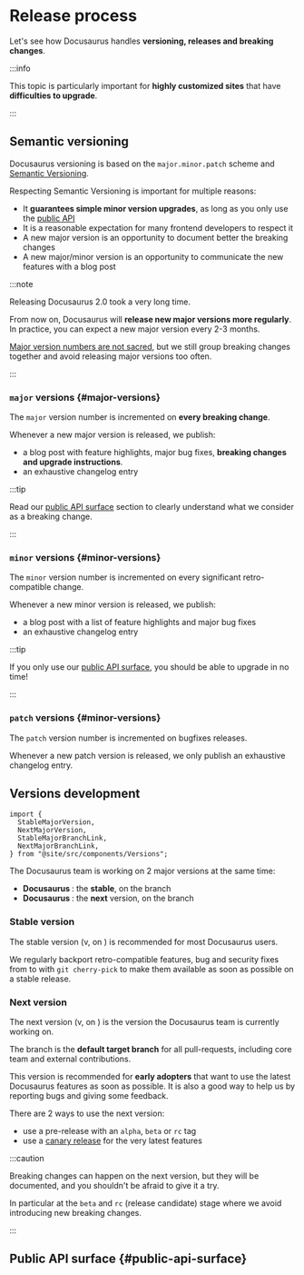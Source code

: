 # Release process

Let's see how Docusaurus handles **versioning, releases and breaking changes**.

:::info

This topic is particularly important for **highly customized sites** that have **difficulties to upgrade**.

:::

## Semantic versioning

Docusaurus versioning is based on the `major.minor.patch` scheme and [Semantic Versioning](https://semver.org/).

Respecting Semantic Versioning is important for multiple reasons:

- It **guarantees simple minor version upgrades**, as long as you only use the [public API](##public-api-surface)
- It is a reasonable expectation for many frontend developers to respect it
- A new major version is an opportunity to document better the breaking changes
- A new major/minor version is an opportunity to communicate the new features with a blog post

:::note

Releasing Docusaurus 2.0 took a very long time.

From now on, Docusaurus will **release new major versions more regularly**. In practice, you can expect a new major version every 2-3 months.

[Major version numbers are not sacred](https://tom.preston-werner.com/2022/05/23/major-version-numbers-are-not-sacred.html), but we still group breaking changes together and avoid releasing major versions too often.

:::

### `major` versions {#major-versions}

The `major` version number is incremented on **every breaking change**.

Whenever a new major version is released, we publish:

- a blog post with feature highlights, major bug fixes, **breaking changes and upgrade instructions**.
- an exhaustive changelog entry

:::tip

Read our [public API surface](##public-api-surface) section to clearly understand what we consider as a breaking change.

:::

### `minor` versions {#minor-versions}

The `minor` version number is incremented on every significant retro-compatible change.

Whenever a new minor version is released, we publish:

- a blog post with a list of feature highlights and major bug fixes
- an exhaustive changelog entry

:::tip

If you only use our [public API surface](##public-api-surface), you should be able to upgrade in no time!

:::

### `patch` versions {#minor-versions}

The `patch` version number is incremented on bugfixes releases.

Whenever a new patch version is released, we only publish an exhaustive changelog entry.

## Versions development

```mdx-code-block
import {
  StableMajorVersion,
  NextMajorVersion,
  StableMajorBranchLink,
  NextMajorBranchLink,
} from "@site/src/components/Versions";
```

The Docusaurus team is working on 2 major versions at the same time:

- **Docusaurus <StableMajorVersion/>**: the **stable**, on the <StableMajorBranchLink/> branch
- **Docusaurus <NextMajorVersion/>**: the **next** version, on the <NextMajorBranchLink/> branch

### Stable version

The stable version (v<StableMajorVersion/>, on <StableMajorBranchLink/>) is recommended for most Docusaurus users.

We regularly backport retro-compatible features, bug and security fixes from <NextMajorBranchLink/> to <StableMajorBranchLink/> with `git cherry-pick` to make them available as soon as possible on a stable release.

### Next version

The next version (v<NextMajorVersion/>, on <NextMajorBranchLink/>) is the version the Docusaurus team is currently working on.

The <NextMajorBranchLink/> branch is the **default target branch** for all pull-requests, including core team and external contributions.

This version is recommended for **early adopters** that want to use the latest Docusaurus features as soon as possible. It is also a good way to help us by reporting bugs and giving some feedback.

There are 2 ways to use the next version:

- use a pre-release with an `alpha`, `beta` or `rc` tag
- use a [canary release](./4-canary.md) for the very latest features

:::caution

Breaking changes can happen on the next version, but they will be documented, and you shouldn't be afraid to give it a try.

In particular at the `beta` and `rc` (release candidate) stage where we avoid introducing new breaking changes.

:::

## Public API surface {#public-api-surface}
